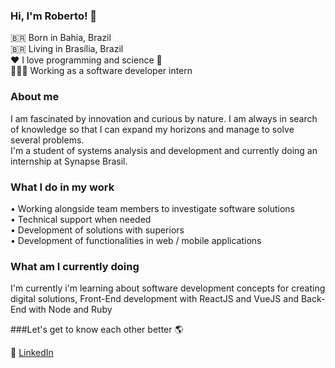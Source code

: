 ### Hi, I'm Roberto! 👋

🇧🇷 Born in Bahia, Brazil <br>
🇧🇷 Living in Brasília, Brazil <br>
❤️ I love programming and science 🔭 <br>
🧑🏾‍💻 Working as a software developer intern <br>

### About me
I am fascinated by innovation and curious by nature. I am always in search of knowledge so that I can expand my horizons and manage to solve several problems. 
<br> 
I'm a student of systems analysis and development and currently doing an internship at Synapse Brasil.

### What I do in my work
• Working alongside team members to investigate software solutions<br>
• Technical support when needed<br>
• Development of solutions with superiors<br>
• Development of functionalities in web / mobile applications

### What am I currently doing
I'm currently i'm learning about software development concepts for creating digital solutions, Front-End development with ReactJS and VueJS and Back-End with Node and Ruby

###Let's get to know each other better 🌎

💼 [LinkedIn](https://www.linkedin.com/in/roberto--jr/) <br>
